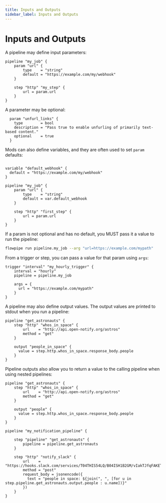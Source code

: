 ```yaml
---
title: Inputs and Outputs
sidebar_label: Inputs and Outputs
---
```

# Inputs and Outputs



A pipeline may define input parameters:

```hcl
pipeline "my_job" {
    param "url" {
        type    = "string"
        default = "https://example.com/my/webhook"
    }

    step "http" "my_step" {
        url = param.url
    }
}
```

A parameter may be optional:

```hcl
  param "unfurl_links" {
    type        = bool
    description = "Pass true to enable unfurling of primarily text-based content."
    optional    = true
  }
```

Mods can also define variables, and they are often used to set `param` defaults:

```hcl

variable "default_webhook" {
  default = "https://example.com/my/webhook"
}

pipeline "my_job" {
    param "url" {
        type    = "string"
        default = var.default_webhook
    }

    step "http" "first_step" {
        url = param.url
    }
}
```


If a param is not optional and has no default, you MUST pass it a value to run the pipeline:

```bash
flowpipe run pipeline.my_job --arg "url=https://example.com/mypath"
```

From a trigger or step, you can pass a value for that param using `args`:
```hcl
trigger "interval" "my_hourly_trigger" {
    interval = "hourly"
    pipeline = pipeline.my_job

    args = {
      url = "https://example.com/mypath"
    }
}

```


A pipeline may also define output values. The output values are printed to stdout when you run a pipeline:


```hcl
pipeline "get_astronauts" {
    step "http" "whos_in_space" {
        url    = "http://api.open-notify.org/astros"
        method = "get"
    }

    output "people_in_space" {
      value = step.http.whos_in_space.response_body.people
    }
}
```

Pipeline outputs also allow you to return a value to the calling pipeline when using nested pipelines:

```hcl
pipeline "get_astronauts" {
    step "http" "whos_in_space" {
        url    = "http://api.open-notify.org/astros"
        method = "get"
    }

    output "people" {
      value = step.http.whos_in_space.response_body.people
    }
}

pipeline "my_notification_pipeline" {

    step "pipeline" "get_astronauts" {
        pipeline = pipeline.get_astronauts
    }

    step "http" "notify_slack" {
        url    = "https://hooks.slack.com/services/T04THIS54LQ/B04ISH1B2GM/vIakTJfqFAKET7M14g5H32w8"
        method = "post"
        request_body = jsonencode({
          text = "people in space: ${join(", ", [for u in step.pipeline.get_astronauts.output.people : u.name])}"
        })
    }
}
```